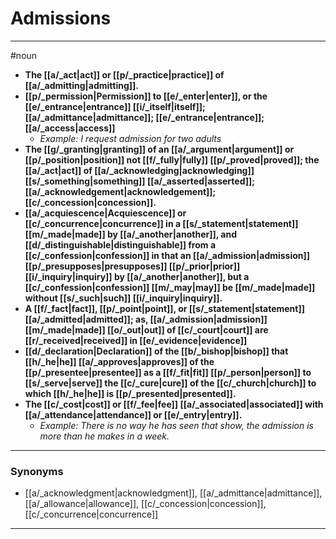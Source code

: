 # Admissions
---
#noun
- **The [[a/_act|act]] or [[p/_practice|practice]] of [[a/_admitting|admitting]].**
- **[[p/_permission|Permission]] to [[e/_enter|enter]], or the [[e/_entrance|entrance]] [[i/_itself|itself]]; [[a/_admittance|admittance]]; [[e/_entrance|entrance]]; [[a/_access|access]]**
	- _Example: I request admission for two adults_
- **The [[g/_granting|granting]] of an [[a/_argument|argument]] or [[p/_position|position]] not [[f/_fully|fully]] [[p/_proved|proved]]; the [[a/_act|act]] of [[a/_acknowledging|acknowledging]] [[s/_something|something]] [[a/_asserted|asserted]]; [[a/_acknowledgement|acknowledgement]]; [[c/_concession|concession]].**
- **[[a/_acquiescence|Acquiescence]] or [[c/_concurrence|concurrence]] in a [[s/_statement|statement]] [[m/_made|made]] by [[a/_another|another]], and [[d/_distinguishable|distinguishable]] from a [[c/_confession|confession]] in that an [[a/_admission|admission]] [[p/_presupposes|presupposes]] [[p/_prior|prior]] [[i/_inquiry|inquiry]] by [[a/_another|another]], but a [[c/_confession|confession]] [[m/_may|may]] be [[m/_made|made]] without [[s/_such|such]] [[i/_inquiry|inquiry]].**
- **A [[f/_fact|fact]], [[p/_point|point]], or [[s/_statement|statement]] [[a/_admitted|admitted]]; as, [[a/_admission|admission]] [[m/_made|made]] [[o/_out|out]] of [[c/_court|court]] are [[r/_received|received]] in [[e/_evidence|evidence]]**
- **[[d/_declaration|Declaration]] of the [[b/_bishop|bishop]] that [[h/_he|he]] [[a/_approves|approves]] of the [[p/_presentee|presentee]] as a [[f/_fit|fit]] [[p/_person|person]] to [[s/_serve|serve]] the [[c/_cure|cure]] of the [[c/_church|church]] to which [[h/_he|he]] is [[p/_presented|presented]].**
- **The [[c/_cost|cost]] or [[f/_fee|fee]] [[a/_associated|associated]] with [[a/_attendance|attendance]] or [[e/_entry|entry]].**
	- _Example: There is no way he has seen that show, the admission is more than he makes in a week._
---
### Synonyms
- [[a/_acknowledgment|acknowledgment]], [[a/_admittance|admittance]], [[a/_allowance|allowance]], [[c/_concession|concession]], [[c/_concurrence|concurrence]]
---
